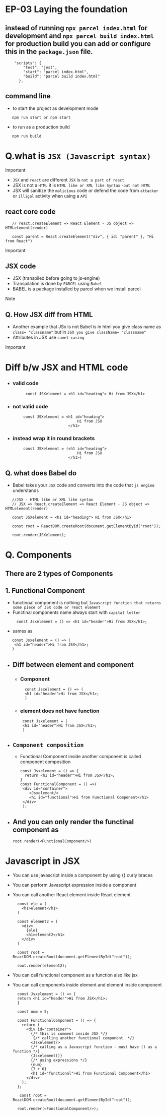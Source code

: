 # EP-03 Laying the foundation

## instead of running ``npx parcel index.html`` for development and ``npx parcel build index.html``  for production build you can add or configure this in the ``package.json`` file.

```
    "scripts": {
        "test": "jest",
        "start": "parcel index.html",
        "build": "parcel build index.html"
      },
```
## command line

  - to start the project as development mode
```
   npm run start or npm start
```

   - to run as a production build
```
   npm run build
```

# Q.what is ``JSX (Javascript syntax)``

>[!IMPORTANT]
> - ``JSX`` and ``react`` are different ``JSX`` is ``not a part of react`` 
> - JSX is not a ``HTML``  it is ``HTML like or XML like Syntax`` -``but not HTML``
> - JSX will sanitize the ``malicious`` code or defend the code from ``attacker`` or ``illigal`` activity when using a ``API``
>
> ## react core code 
>```
>    // react.createElement => React Element - JS object => HTMLelement(render)
>
>    const parent = React.createElement("div", { id: "parent" }, "Hi from React")
>```


>[!IMPORTANT]
> ## JSX code
>    - JSX (transpiled before going to js-engine)
>    - Transpilation is done by ``PARCEL`` using ``Babel``
>    - BABEL is a package installed by parcel when we install parcel

>[!NOTE]
> ## Q. How JSX diff from HTML
>    - Another example that JSx is not Babel is in html you give class name as ``class= "classname"`` but in ``JSX you give className= "classname" ``
>    - Attributes in JSX use ``camel-casing``

>[!IMPORTANT]
># Diff b/w JSX and HTML code
> - ### valid code
> ```
>          const JSXelement = <h1 id="heading"> Hi from JSX</h1>
>```
> - ### not valid code
>```
>         const JSXelement = <h1 id="heading"> 
>                                 Hi from JSX
>                             </h1>
>```
> - ### instead wrap it in round brackets
>```
>         const JSXelement = (<h1 id="heading"> 
>                                 Hi from JSX
>                             </h1>)
>```


## Q. what does Babel do 
   - Babel takes your ``JSX`` code and converts into the code that ``js engine`` understands
```
   //JSX - HTML like or XML like syntax
   // JSX => React.createElement => React Element - JS object => HTMLelement(render)

   const JSXelement = <h1 id="heading"> Hi from JSX</h1>
   
   const root = ReactDOM.createRoot(document.getElementById("root"));
   
   root.render(JSXelement);
```

# Q. Components
## There are 2 types of Components 

## 1. Functional Component

   - functinoal component is nothing but ``Javascript function that returns some piece of JSX code or react element``
   - Functinal components name always start with ``capital letter``

```
     const Jsxelement = () => <h1 id="header">Hi from JSX</h1>;
```
  - sames as 
```
   const Jsxelement = () => (
    <h1 id="header">Hi from JSX</h1>;
   )   
```
  - ## Diff between element and component
     - ### Component
       ```
         const Jsxelement = () => (
         <h1 id="header">Hi from JSX</h1>;
         ) 
       ```
    - ### element does not have function
       ```
        const Jsxelement = (
        <h1 id="header">Hi from JSX</h1>;
        ) 
       ```


 - ## ``Component composition``
    - Functional Component inside another component is called component composition
      ```
      const Jsxelement = () => {
        return <h1 id="header">Hi from JSX</h1>;
      }
      const FunctionalComponent = () =>(
       <div id="container">
          <Jsxelement/>
          <h1 id="functional">Hi from Functional Component</h1>
       </div>
       );
      ```
 - ## And you can only render the functinal component as
      ```
      root.render(<FunctionalComponent/>)
      ```

# Javascript in JSX

  - You can use javascript inside a component by using {} curly braces
  - You can perform Javascript expression inside a component
  - You can call another React element inside React element
    ```
      const ele = (
        <h1>element</h1>
      )
      
      const element2 = (
        <div>
          {ele}
          <h1>element2</h1>
        </div>
      ) 
      
      const root = ReactDOM.createRoot(document.getElementById("root"));
      
      root.render(element2);
    ```

  - You can call functional component as a function also like jsx
  - You can call components inside element and element inside component 

    ```
      const Jsxelement = () => {
      return <h1 id="header">Hi from JSX</h1>;
      }
      
      const num = 5;
      
      const FunctionalComponent = () => {
        return (
          <div id="container">
            {/* this is comment inside JSX */}
             {/* calling another functional component  */}
            <Jsxelement/>
            {/* calling as a Javascript function - must have () as a function */}
            {Jsxelement()}
            {/* using expressions */}
            {num}
            {7 + 6}
            <h1 id="functional">Hi from Functional Component</h1>
          </div>
        );
      };

       const root = ReactDOM.createRoot(document.getElementById("root"));
      
      root.render(<FunctionalComponent/>);
    ```
